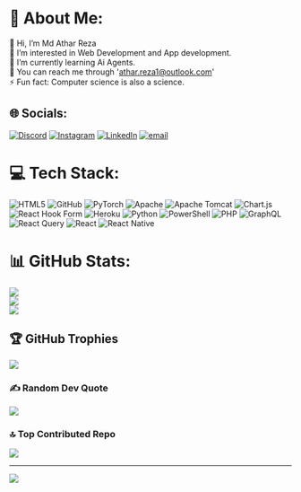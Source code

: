 # 💫 About Me:
👋 Hi, I’m Md Athar Reza<br>👀 I’m interested in Web Development and App development.<br>🌱 I’m currently learning Ai Agents.<br>🤝 You can reach me through 'athar.reza1@outlook.com'<br>⚡ Fun fact: Computer science is also a science.


## 🌐 Socials:
[![Discord](https://img.shields.io/badge/Discord-%237289DA.svg?logo=discord&logoColor=white)](https://discord.gg/https://discord.gg/BxumJFMV) [![Instagram](https://img.shields.io/badge/Instagram-%23E4405F.svg?logo=Instagram&logoColor=white)](https://instagram.com/a_tha_r) [![LinkedIn](https://img.shields.io/badge/LinkedIn-%230077B5.svg?logo=linkedin&logoColor=white)](https://linkedin.com/in/Athar891) [![email](https://img.shields.io/badge/Email-D14836?logo=gmail&logoColor=white)](mailto:athar.reza1@outlook.com) 

# 💻 Tech Stack:
![HTML5](https://img.shields.io/badge/html5-%23E34F26.svg?style=flat&logo=html5&logoColor=white) ![GitHub](https://img.shields.io/badge/github-%23121011.svg?style=flat&logo=github&logoColor=white) ![PyTorch](https://img.shields.io/badge/PyTorch-%23EE4C2C.svg?style=flat&logo=PyTorch&logoColor=white) ![Apache](https://img.shields.io/badge/apache-%23D42029.svg?style=flat&logo=apache&logoColor=white) ![Apache Tomcat](https://img.shields.io/badge/apache%20tomcat-%23F8DC75.svg?style=flat&logo=apache-tomcat&logoColor=black) ![Chart.js](https://img.shields.io/badge/chart.js-F5788D.svg?style=flat&logo=chart.js&logoColor=white) ![React Hook Form](https://img.shields.io/badge/React%20Hook%20Form-%23EC5990.svg?style=flat&logo=reacthookform&logoColor=white) ![Heroku](https://img.shields.io/badge/heroku-%23430098.svg?style=flat&logo=heroku&logoColor=white) ![Python](https://img.shields.io/badge/python-3670A0?style=flat&logo=python&logoColor=ffdd54) ![PowerShell](https://img.shields.io/badge/PowerShell-%235391FE.svg?style=flat&logo=powershell&logoColor=white) ![PHP](https://img.shields.io/badge/php-%23777BB4.svg?style=flat&logo=php&logoColor=white) ![GraphQL](https://img.shields.io/badge/-GraphQL-E10098?style=flat&logo=graphql&logoColor=white) ![React Query](https://img.shields.io/badge/-React%20Query-FF4154?style=flat&logo=react%20query&logoColor=white) ![React](https://img.shields.io/badge/react-%2320232a.svg?style=flat&logo=react&logoColor=%2361DAFB) ![React Native](https://img.shields.io/badge/react_native-%2320232a.svg?style=flat&logo=react&logoColor=%2361DAFB)
# 📊 GitHub Stats:
![](https://github-readme-stats.vercel.app/api?username=Athar891&theme=radical&hide_border=false&include_all_commits=true&count_private=true)<br/>
![](https://nirzak-streak-stats.vercel.app/?user=Athar891&theme=radical&hide_border=false)<br/>
![](https://github-readme-stats.vercel.app/api/top-langs/?username=Athar891&theme=radical&hide_border=false&include_all_commits=true&count_private=true&layout=compact)

## 🏆 GitHub Trophies
![](https://github-profile-trophy.vercel.app/?username=Athar891&theme=radical&no-frame=false&no-bg=true&margin-w=4)

### ✍️ Random Dev Quote
![](https://quotes-github-readme.vercel.app/api?type=horizontal&theme=radical)

### 🔝 Top Contributed Repo
![](https://github-contributor-stats.vercel.app/api?username=Athar891&limit=5&theme=dark&combine_all_yearly_contributions=true)

---
[![](https://visitcount.itsvg.in/api?id=Athar891&icon=0&color=0)](https://visitcount.itsvg.in)

<!-- Proudly created with GPRM ( https://gprm.itsvg.in ) -->
